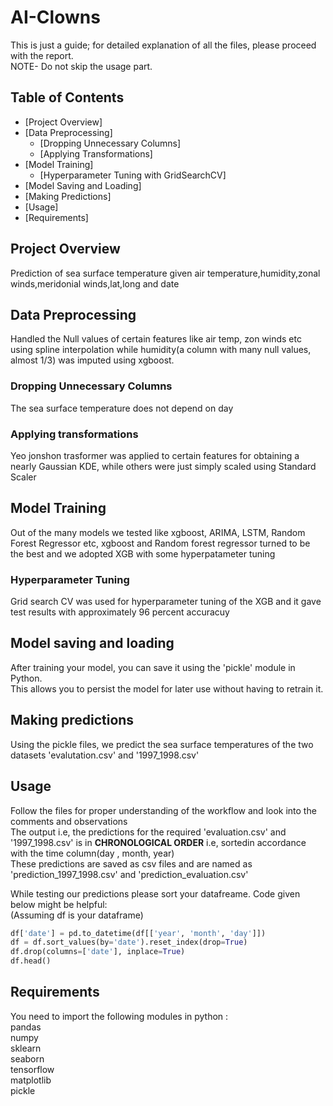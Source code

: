 # AI-Clowns
This is just a guide; for detailed explanation of all the files, please proceed with the report.<br>
NOTE- Do not skip the usage part. 

## Table of Contents
- [Project Overview]
- [Data Preprocessing]
  - [Dropping Unnecessary Columns]
  - [Applying Transformations]
- [Model Training]
  - [Hyperparameter Tuning with GridSearchCV]
- [Model Saving and Loading]
- [Making Predictions]
- [Usage]
- [Requirements]

## Project Overview
Prediction of sea surface temperature given air temperature,humidity,zonal winds,meridonial winds,lat,long and date

## Data Preprocessing
Handled the Null values of certain features like air temp, zon winds etc using spline interpolation while humidity(a column with many null values, almost 1/3) was imputed using xgboost. 

### Dropping Unnecessary Columns
The sea surface temperature does not depend on day

### Applying transformations
Yeo jonshon trasformer was applied to certain features for obtaining a nearly Gaussian KDE, while others were just simply scaled using Standard Scaler

## Model Training
Out of the many models we tested like xgboost, ARIMA, LSTM, Random Forest Regressor etc, xgboost and Random forest regressor turned to be the best and we adopted XGB with some hyperpatameter tuning

### Hyperparameter Tuning
Grid search CV was used for hyperparameter tuning of the XGB and it gave test results with approximately 96 percent accuracuy 

## Model saving and loading
After training your model, you can save it using the 'pickle' module in Python.<br> 
This allows you to persist the model for later use without having to retrain it.

## Making predictions
Using the pickle files, we predict the sea surface temperatures of the two datasets 'evalutation.csv' and '1997_1998.csv'

## Usage

Follow the files for proper understanding of the workflow and look into the comments and observations<br>
The output i.e, the predictions for the required 'evaluation.csv' and '1997_1998.csv' is in <b>CHRONOLOGICAL ORDER</b> i.e, sortedin accordance with the time column(day , month, year)<br>
These predictions are saved as csv files and are named as 'prediction_1997_1998.csv' and 'prediction_evaluation.csv'<br>

While testing our predictions please sort your datafreame. Code given below might be helpful:<br>(Assuming df is your dataframe)<br>

```python
df['date'] = pd.to_datetime(df[['year', 'month', 'day']])
df = df.sort_values(by='date').reset_index(drop=True)
df.drop(columns=['date'], inplace=True)
df.head()
```
## Requirements

You need to import the following modules in python :<br>
pandas<br>
numpy<br>
sklearn<br>
seaborn<br>
tensorflow<br>
matplotlib<br>
pickle<br>
